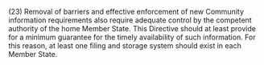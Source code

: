 (23) Removal of barriers and effective enforcement of new Community information requirements also require adequate control by the competent authority of the home Member State. This Directive should at least provide for a minimum guarantee for the timely availability of such information. For this reason, at least one filing and storage system should exist in each Member State.